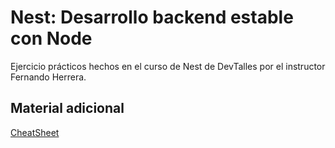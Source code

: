 # Nest: Desarrollo backend estable con Node

Ejercicio prácticos hechos en el curso de Nest de DevTalles por el instructor Fernando Herrera.

## Material adicional

[CheatSheet](https://import.cdn.thinkific.com/643563/Hy5tCoWRxCY0Pa1wZL2A_nest-cheatsheet.pdf)

